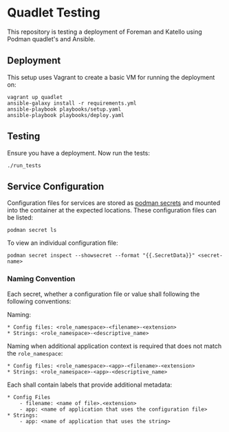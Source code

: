 # Quadlet Testing

This repository is testing a deployment of Foreman and Katello using Podman quadlet's and Ansible.

## Deployment

This setup uses Vagrant to create a basic VM for running the deployment on:

```
vagrant up quadlet
ansible-galaxy install -r requirements.yml
ansible-playbook playbooks/setup.yaml
ansible-playbook playbooks/deploy.yaml
```

## Testing

Ensure you have a deployment. Now run the tests:

```
./run_tests
```

## Service Configuration

Configuration files for services are stored as [podman secrets](https://docs.podman.io/en/latest/markdown/podman-secret-create.1.html) and mounted into the container at the expected locations. These configuration files can be listed:

```
podman secret ls
```

To view an individual configuration file:

```
podman secret inspect --showsecret --format "{{.SecretData}}" <secret-name>
```

### Naming Convention

Each secret, whether a configuration file or value shall following the following conventions:

Naming:

    * Config files: <role_namespace>-<filename>-<extension>
    * Strings: <role_namespace>-<descriptive_name>

Naming when additional application context is required that does not match the `role_namespace`:

    * Config files: <role_namespace>-<app>-<filename>-<extension>
    * Strings: <role_namespace>-<app>-<descriptive_name>

Each shall contain labels that provide additional metadata:

    * Config Files
        - filename: <name of file>.<extension>
        - app: <name of application that uses the configuration file>
    * Strings:
        - app: <name of application that uses the string>
